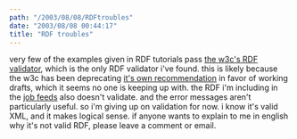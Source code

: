 ```yaml
---
path: "/2003/08/08/RDFtroubles" 
date: "2003/08/08 00:44:17" 
title: "RDF troubles" 
---
```

<p>very few of the examples given in RDF tutorials pass <a href="http://www.w3.org/RDF/Validator/">the w3c's RDF validator</a>, which is the only RDF validator i've found. this is likely because the w3c has been deprecating <a href="http://www.w3.org/TR/1999/REC-rdf-syntax-19990222/">it's own recommendation</a> in favor of working drafts, which it seems no one is keeping up with. the RDF i'm including in the <a href="http://weblog.randomchaos.com/jobfeeds.php">job feeds</a> also doesn't validate. and the error messages aren't particularly useful. so i'm giving up on validation for now. i know it's valid XML, and it makes logical sense. if anyone wants to explain to me in english why it's not valid RDF, please leave a comment or email.</p>